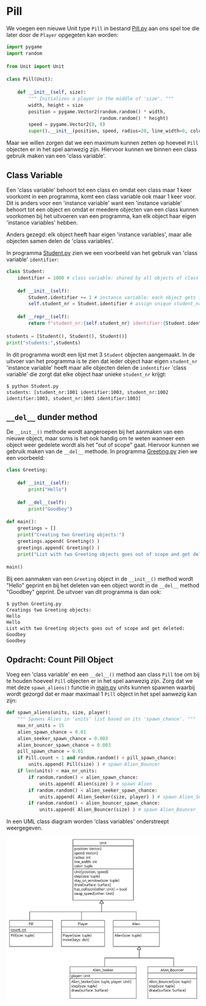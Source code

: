 # Pill

We voegen een nieuwe Unit type `Pill` in bestand [Pill.py](Pill.py)
aan ons spel toe die later door de `Player` opgegeten kan worden:

```python
import pygame
import random

from Unit import Unit

class Pill(Unit):
    
    def __init__(self, size):
        """ Initializes a player in the middle of 'size'. """
        width, height = size
        position = pygame.Vector2(random.random() * width,
                                  random.random() * height)
        speed = pygame.Vector2(0, 0)
        super().__init__(position, speed, radius=20, line_width=0, color=(255, 0, 0))
```

Maar we willen zorgen dat we een maximum kunnen zetten op hoeveel
`Pill` objecten er in het spel aanwezig zijn. Hiervoor kunnen we binnen
een class gebruik maken van een 'class variable'.

## Class Variable
Een 'class variable' behoort tot een class en omdat een class maar 1
keer voorkomt in een programma, komt een class variable ook maar 1
keer voor. Dit is anders voor een 'instance variable' want een 'instance
variable' behoort tot een object en omdat er meedere objecten van een
class kunnen voorkomen bij het uitvoeren van een programma, kan elk
object haar eigen 'instance variables' hebben.

Anders gezegd: elk object heeft haar eigen 'instance variables', maar
alle objecten samen delen de 'class variables'.

In programma [Student.py](Student.py) zien we een
voorbeeld van het gebruik van 'class variable' `identifier`:

```python
class Student:
    identifier = 1000 # class variable: shared by all objects of class Student

    def __init__(self):
        Student.identifier += 1 # instance variable: each object gets its own variable
        self.student_nr = Student.identifier # assign unique student_nr

    def __repr__(self):
        return f"student_nr:{self.student_nr} identifier:{Student.identifier}"

students = [Student(), Student(), Student()]
print("students:",students)
```

In dit programma wordt een lijst met 3 `Student` objecten
aangemaakt. In de uitvoer van het programma is te zien dat ieder
object haar eigen `student_nr` 'instance variable' heeft maar alle
objecten delen de `indentifier` 'class variable' die zorgt dat
elke object haar unieke `student_nr` krijgt:

```console
$ python Student.py 
students: [student_nr:1001 identifier:1003, student_nr:1002 identifier:1003, student_nr:1003 identifier:1003]
```

## `__del__` dunder method

De `__init__()` methode wordt aangeroepen bij het aanmaken van een
nieuwe object, maar soms is het ook handig om te weten wanneer een
object weer gedelete wordt als het "out of scope" gaat. Hiervoor
kunnen we gebruik maken van de `__del__` methode. In programma
[Greeting.py](Greeting.py) zien we een voorbeeld:

```python
class Greeting:

    def __init__(self):
        print("Hello")

    def __del__(self):
        print("Goodbey")

def main():
    greetings = []
    print("Creating two Greeting objects:")
    greetings.append( Greeting() )
    greetings.append( Greeting() )
    print("List with two Greeting objects goes out of scope and get deleted:")
    
main()
```

Bij een aanmaken van een `Greeting` object in de `__init__()` method
wordt "Hello" geprint en bij het deleten van een object wordt in de
`__del__` method "Goodbey" geprint. De uitvoer van dit programma is
dan ook:

```console
$ python Greeting.py 
Creatings two Greeting objects:
Hello
Hello
List with two Greeting objects goes out of scope and get deleted:
Goodbey
Goodbey
```

## Opdracht: Count Pill Object

Voeg een 'class variable' en een `__del__()` method aan class `Pill`
toe om bij te houden hoeveel `Pill` objecten er in het spel aanwezig
zijn. Zorg dat we met deze `spawn_aliens()` functie in
[main.py](main.py) units kunnen spawnen waarbij wordt gezorgd dat er
maar maximaal 1 `Pill` object in het spel aanwezig kan zijn:

```python
def spawn_aliens(units, size, player):
    """ Spawns Alies in 'units' list based on its 'spawn_chance'. """
    max_nr_units = 15
    alien_spawn_chance = 0.01
    alien_seeker_spawn_chance = 0.003
    alien_bouncer_spawn_chance = 0.003
    pill_spawn_chance = 0.01
    if Pill.count < 1 and random.random() < pill_spawn_chance:
        units.append( Pill(size) ) # spawn Alien_Bouncer
    if len(units) < max_nr_units:
        if random.random() < alien_spawn_chance:
            units.append( Alien(size) ) # spawn Alien
        if random.random() < alien_seeker_spawn_chance:
            units.append( Alien_Seeker(size, player) ) # spawn Alien_Seeker
        if random.random() < alien_bouncer_spawn_chance:
            units.append( Alien_Bouncer(size) ) # spawn Alien_Bouncer
```

In een UML class diagram worden 'class variables' onderstreept
weergegeven.

![Pill.png](Pill.png)
